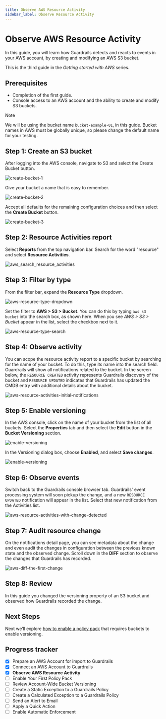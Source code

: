 ```yaml
---
title: Observe AWS Resource Activity
sidebar_label: Observe Resource Activity
---
```



# Observe AWS Resource Activity

In this guide, you will learn how Guardrails detects and reacts to events in your AWS account, by creating and modifying an AWS S3 bucket.

This is the third guide in the *Getting started with AWS* series.

## Prerequisites

- Completion of the first guide.
- Console access to an AWS account and the ability to create and modify S3 buckets.

> [!NOTE]
> We will be using the bucket name `bucket-example-01`, in this guide. Bucket names in AWS must be globally unique, so please change the default name for your testing.
 
## Step 1: Create an S3 bucket

After logging into the AWS console, navigate to S3 and select the Create Bucket button.

<p><img alt="create-bucket-1" src="/images/docs/guardrails/getting-started/getting-started-aws/observe-aws-activity/create-bucket-1.png"/></p>

Give your bucket a name that is easy to remember.

<p><img alt="create-bucket-2" src="/images/docs/guardrails/getting-started/getting-started-aws/observe-aws-activity/create-bucket-2.png"/></p>

Accept all defaults for the remaining configuration choices and then select the **Create Bucket** button.

<p><img alt="create-bucket-3" src="/images/docs/guardrails/getting-started/getting-started-aws/observe-aws-activity/create-bucket-3.png"/></p>

## Step 2: Resource Activities report
 
Select **Reports** from the top navigation bar. Search for the word "resource" and select **Resource Activities**.

<p><img alt="aws_search_resource_activities" src="/images/docs/guardrails/getting-started/getting-started-aws/observe-aws-activity/aws-search-resource-activities.png"/></p>

## Step 3: Filter by type

From the filter bar, expand the **Resource Type** dropdown.

<p><img alt="aws-resource-type-dropdown" src="/images/docs/guardrails/getting-started/getting-started-aws/observe-aws-activity/aws-resource-type-dropdown.png"/></p>
 
Set the filter to **AWS > S3 > Bucket**. You can do this by typing `aws s3 bucket` into the search box, as shown here. When you see *AWS > S3 > Bucket* appear in the list, select the checkbox next to it.

<p><img alt="aws-resource-type-search" src="/images/docs/guardrails/getting-started/getting-started-aws/observe-aws-activity/aws-resource-type-search.png"/></p>

## Step 4: Observe activity

You can scope the resource activity report to a specific bucket by searching for the name of your bucket. To do this, type its name into the search field. Guardrails will show all notifications related to the bucket. In the screen below, the `RESOURCE CREATED` activity represents Guardrails discovery of the bucket and `RESOURCE UPDATED` indicates that Guardrails has updated the CMDB entry with additional details about the bucket.

<p><img alt="aws-resource-activities-initial-notifications" src="/images/docs/guardrails/getting-started/getting-started-aws/observe-aws-activity/aws-resource-activities-initial-notifications.png"/></p>

## Step 5: Enable versioning

In the AWS console, click on the name of your bucket from the list of all buckets. Select the **Properties** tab and then select the **Edit** button in the **Bucket Versioning** section.

<p><img alt="enable-versioning" src="/images/docs/guardrails/getting-started/getting-started-aws/observe-aws-activity/enable-versioning-1.png"/></p>

In the Versioning dialog box, choose **Enabled**, and select **Save changes**.

<p><img alt="enable-versioning" src="/images/docs/guardrails/getting-started/getting-started-aws/observe-aws-activity/enable-versioning-2.png"/></p>

## Step 6: Observe events

Switch back to the Guardrails console browser tab. Guardrails' event processing system will soon pickup the change, and a new `RESOURCE UPDATED` notification will appear in the list. Select that new notification from the Activities list.

<p><img alt="aws-resource-activities-with-change-detected" src="/images/docs/guardrails/getting-started/getting-started-aws/observe-aws-activity/aws-resource-activities-with-change-detected.png"/></p>

## Step 7: Audit resource change

On the notifications detail page, you can see metadata about the change and even audit the changes in configuration between the previous known state and the observed change. Scroll down in the **DIFF** section to observe the changes that Guardrails has recorded. 

<p><img alt="aws-diff-the-first-change" src="/images/docs/guardrails/getting-started/getting-started-aws/observe-aws-activity/aws-diff-the-first-change.png"/></p>

## Step 8: Review

In this guide you changed the versioning property of an S3 bucket and observed how Guardrails recorded the change.

## Next Steps

Next we’ll explore [how to enable a policy pack](/guardrails/docs/getting-started/getting-started-aws/enable-policy-pack) that requires buckets to enable versioning.


## Progress tracker

- [x] Prepare an AWS Account for import to Guardrails
- [x] Connect an AWS Account to Guardrails
- [x] **Observe AWS Resource Activity**
- [ ] Enable Your First Policy Pack
- [ ] Review Account-Wide Bucket Versioning
- [ ] Create a Static Exception to a Guardrails Policy
- [ ] Create a Calculated Exception to a Guardrails Policy
- [ ] Send an Alert to Email
- [ ] Apply a Quick Action
- [ ] Enable Automatic Enforcement
